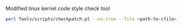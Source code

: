 Modified linux kernel code style check tool

```bash
perl Tools/scripts/checkpatch.pl --no-tree --file <path-to-cfile>
```
